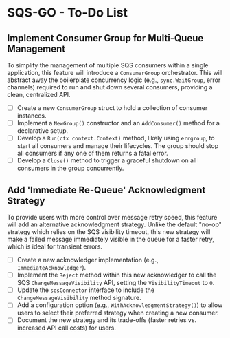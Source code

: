 # SQS-GO - To-Do List

## Implement Consumer Group for Multi-Queue Management

To simplify the management of multiple SQS consumers within a single application, this feature will introduce a `ConsumerGroup` orchestrator. This will abstract away the boilerplate concurrency logic (e.g., `sync.WaitGroup`, error channels) required to run and shut down several consumers, providing a clean, centralized API.

- [ ] Create a new `ConsumerGroup` struct to hold a collection of consumer instances.
- [ ] Implement a `NewGroup()` constructor and an `AddConsumer()` method for a declarative setup.
- [ ] Develop a `Run(ctx context.Context)` method, likely using `errgroup`, to start all consumers and manage their lifecycles. The group should stop all consumers if any one of them returns a fatal error.
- [ ] Develop a `Close()` method to trigger a graceful shutdown on all consumers in the group concurrently.

## Add 'Immediate Re-Queue' Acknowledgment Strategy

To provide users with more control over message retry speed, this feature will add an alternative acknowledgment strategy. Unlike the default "no-op" strategy which relies on the SQS visibility timeout, this new strategy will make a failed message immediately visible in the queue for a faster retry, which is ideal for transient errors.

- [ ] Create a new acknowledger implementation (e.g., `ImmediateAcknowledger`).
- [ ] Implement the `Reject` method within this new acknowledger to call the SQS `ChangeMessageVisibility` API, setting the `VisibilityTimeout` to `0`.
- [ ] Update the `sqsConnector` interface to include the `ChangeMessageVisibility` method signature.
- [ ] Add a configuration option (e.g., `WithAcknowledgmentStrategy()`) to allow users to select their preferred strategy when creating a new consumer.
- [ ] Document the new strategy and its trade-offs (faster retries vs. increased API call costs) for users.